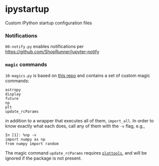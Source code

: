 # ipystartup
Custom IPython startup configuration files

### Notifications

`00-notify.py` enables notifications per https://github.com/ShopRunner/jupyter-notify

### `magic` commands

`10-magics.py` is based on [this repo](https://github.com/saimn/dotfiles/blob/master/ipython/profile_default/startup/10-mystartup.py) and contains a set of custom magic commands:

```
astropy
display
future
np
plt
update_rcParams
```

in addition to a wrapper that executes all of them, `import_all`. In order to know exactly what each does, call any of them with the `-v` flag, e.g.,

```
In [1]: %np -v
import numpy as np
from numpy import random
```

The magic command `update_rcParams` requires [`plottools`](https://github.com/cristobal-sifon/plottools), and will be ignored if the package is not present.
